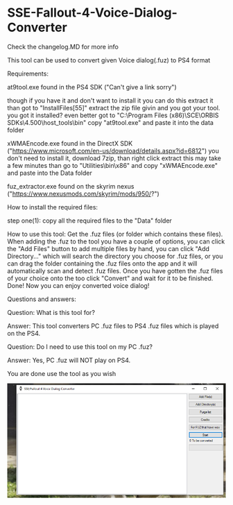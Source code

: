 # SSE-Fallout-4-Voice-Dialog-Converter

Check the changelog.MD for more info

This tool can be used to convert given Voice dialog(.fuz) to PS4 format

Requirements:

at9tool.exe found in the PS4 SDK ("Can't give a link sorry")

though if you have it and don't want to install it you can do this extract it than got to "InstallFiles[55]" extract the zip file givin and you got your tool.
you got it installed? even better got to "C:\Program Files (x86)\SCE\ORBIS SDKs\4.500\host_tools\bin"
copy "at9tool.exe" and paste it into the data folder

xWMAEncode.exe found in the DirectX SDK ("https://www.microsoft.com/en-us/download/details.aspx?id=6812")
you don't need to install it, download 7zip, than right click extract this may take a few minutes than go to "Utilities\bin\x86" and copy "xWMAEncode.exe" and paste into the Data folder

fuz_extractor.exe found on the skyrim nexus ("https://www.nexusmods.com/skyrim/mods/950/?")

How to install the required files:

step one(1): copy all the required files to the "Data" folder

How to use this tool:
Get the .fuz files (or folder which contains these files).
When adding the .fuz to the tool you have a couple of options, you can click the "Add Files" button to add multiple files by hand, you can click "Add Directory..." which will search the directory you choose for .fuz files, or you can drag the folder containing the .fuz files onto the app and it will automatically scan and detect .fuz files.
Once you have gotten the .fuz files of your choice onto the too click "Convert" and wait for it to be finished.
Done! Now you can enjoy converted voice dialog!

Questions and answers:

Question: What is this tool for?

Answer: This tool converters PC .fuz files to PS4 .fuz files which is played on the PS4.

Question: Do I need to use this tool on my PC .fuz?

Answer: Yes, PC .fuz will NOT play on PS4.

You are done use the tool as you wish

![Screenshot](Main.PNG)
